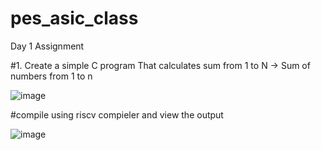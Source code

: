 # pes_asic_class
Day 1 Assignment

#1. Create a simple C program That calculates sum from 1 to N -> Sum of numbers from 1 to n

![image](https://github.com/udayM-design/pes_asic_class/assets/93391726/a0232be1-1572-4843-9be3-877b61c66537)

#compile using riscv compieler and view the output

![image](https://github.com/udayM-design/pes_asic_class/assets/93391726/c8dcc0b5-bed6-4eac-9760-e93bbbaf7eac)


